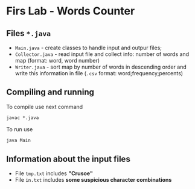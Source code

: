# Firs Lab - Words Counter
## Files `*.java`
- `Main.java` - create classes to handle input and outpur files;
- `Collector.java` - read input file and collect info: number of words and map (format: word, word number)
- `Writer.java` - sort map by number of words in descending order and write this information in file (`.csv` format: word;frequency;percents)
## Compiling and running
To compile use next command
```cmd
javac *.java
```

To run use
```cmd
java Main
```

## Information about the input files
- File `tmp.txt` includes **"Crusoe"**
- File `in.txt` includes **some suspicious character combinations**
